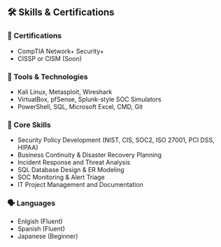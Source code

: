 ## 🛠️ Skills & Certifications

### 🔐 Certifications
- CompTIA Network+ Security+
- CISSP or CISM (Soon)

### 🧰 Tools & Technologies
- Kali Linux, Metasploit, Wireshark
- VirtualBox, pfSense, Splunk-style SOC Simulators
- PowerShell, SQL, Microsoft Excel, CMD, Git

### 🧠 Core Skills
- Security Policy Development (NIST, CIS, SOC2, ISO 27001, PCI DSS, HIPAA)
- Business Continuity & Disaster Recovery Planning
- Incident Response and Threat Analysis
- SQL Database Design & ER Modeling
- SOC Monitoring & Alert Triage
- IT Project Management and Documentation

### 🗣️ Languages
- Enlgish (Fluent)
- Spanish (Fluent)
- Japanese (Beginner)
